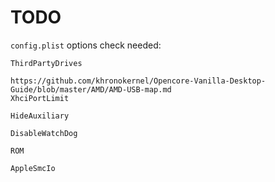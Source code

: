 # TODO

`config.plist` options check needed:
```
ThirdPartyDrives

https://github.com/khronokernel/Opencore-Vanilla-Desktop-Guide/blob/master/AMD/AMD-USB-map.md
XhciPortLimit

HideAuxiliary

DisableWatchDog

ROM

AppleSmcIo
```
